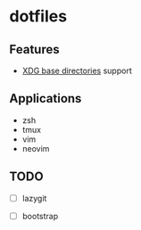 # dotfiles

## Features
- [XDG base directories](https://specifications.freedesktop.org/basedir-spec/basedir-spec-latest.html) support

## Applications
- zsh
- tmux
- vim
- neovim

## TODO
- [ ] lazygit
- [ ] bootstrap

